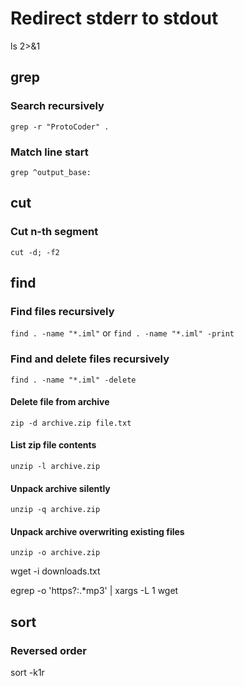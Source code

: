 # Redirect stderr to stdout
ls 2>&1

## grep

### Search recursively
`grep -r "ProtoCoder" .`

### Match line start
`grep ^output_base:`

## cut

### Cut n-th segment
`cut -d; -f2`

## find

### Find files recursively
`find . -name "*.iml"` or `find . -name "*.iml" -print`

### Find and delete files recursively
`find . -name "*.iml" -delete`

#### Delete file from archive
`zip -d archive.zip file.txt`

#### List zip file contents
`unzip -l archive.zip`

#### Unpack archive silently
`unzip -q archive.zip`

#### Unpack archive overwriting existing files
`unzip -o archive.zip`

wget -i downloads.txt


egrep -o 'https?:.*mp3' | xargs -L 1 wget

## sort

### Reversed order
sort -k1r
